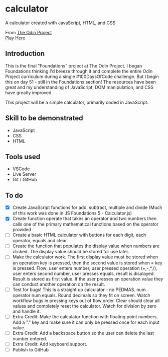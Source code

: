 # calculator
A calculator created with JavaScript, HTML, and CSS


From [The Odin Project](https://www.theodinproject.com)  
[Play Here](https://jdelles.github.io/calculator/)

## Introduction
This is the final "Foundations" project at The Odin Project. I began Foundations thinking I'd breeze through it and complete the entire Odin Project curriculum during a single #100DaysOfCode challenge. But I begin this on day 51 - still in the Foundations section! The resources have been great and my understanding of JavaScript, DOM manipulation, and CSS have greatly improved. 

This project will be a simple calculator, primarily coded in JavaScript. 

## Skill to be demonstrated
- JavaScript
- CSS
- HTML

## Tools used
- VSCode
- Live Server
- Git / GitHub

## To do 
- [X] Create JavaScript functions for add, subtract, multiple and divide (Much of this work was done in JS Foundations 5 - Calculator.js)
- [X] Create function operate that takes an operator and two numbers then calls one of the primary mathematical functions based on the operator provided 
- [ ] Create a basic HTML calculator with buttons for each digit, each operator, equals and clear. 
- [ ] Create the function that populates the display value when numbers are clicked. The display value should be stored for use later. 
- [ ] Make the calculator work. The first display value must be stored when an operation key is pressed, then the second value is stored when = key is pressed. Flow:   user enters number, user pressed operation (+,-,*,/), user enters second number, user presses equals, result is displayed. Result is stored as first value. If the user presses an operation value they can conduct another operation on the result. 
- [ ] Test for bugs!  This is a straight up calculator - no PEDMAS. num operator num equals. Round decimals so they fit on screen. Watch workflow bugs in pressing keys out of flow order. Clear should clear all values and completely reset the calculator. Watch for division by zero and handle it. 
- [ ] Extra Credit: Make the calculator function with floating point numbers. Add a "." key and make sure it can only be pressed once for each input value. 
- [ ] Extra Credit: Add a backspace button so the user can delete the last number entered.
- [ ] Extra Credit: Add keyboard support. 
- [ ] Publish to GitHub